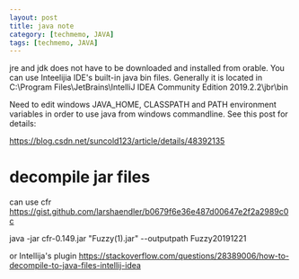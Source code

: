 ```yaml
---
layout: post
title: java note
category: [techmemo, JAVA]
tags: [techmemo, JAVA]
---
```

jre and jdk does not have to be downloaded and installed from orable. You can use Inteelijia IDE's built-in java bin files. Generally it is located in 
C:\Program Files\JetBrains\IntelliJ IDEA Community Edition 2019.2.2\jbr\bin

Need to edit windows JAVA_HOME, CLASSPATH and PATH environment variables in order to use java from windows commandline. See this post for details: 

https://blog.csdn.net/suncold123/article/details/48392135


# decompile jar files
can use cfr 
https://gist.github.com/larshaendler/b0679f6e36e487d00647e2f2a2989c0c

java -jar cfr-0.149.jar "Fuzzy(1).jar" --outputpath Fuzzy20191221

or Intellija's plugin 
https://stackoverflow.com/questions/28389006/how-to-decompile-to-java-files-intellij-idea
